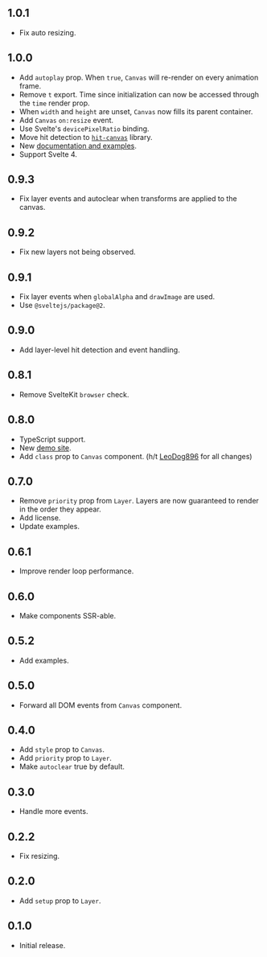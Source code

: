 ## 1.0.1

- Fix auto resizing.

## 1.0.0

- Add `autoplay` prop. When `true`, `Canvas` will re-render on every animation frame.
- Remove `t` export. Time since initialization can now be accessed through the `time` render prop.
- When `width` and `height` are unset, `Canvas` now fills its parent container.
- Add `Canvas` `on:resize` event.
- Use Svelte's `devicePixelRatio` binding.
- Move hit detection to [`hit-canvas`](https://npmjs.com/package/hit-canvas) library.
- New [documentation and examples](https://dnass.github.io/svelte-canvas).
- Support Svelte 4.

## 0.9.3

- Fix layer events and autoclear when transforms are applied to the canvas.

## 0.9.2

- Fix new layers not being observed.

## 0.9.1

- Fix layer events when `globalAlpha` and `drawImage` are used.
- Use `@sveltejs/package@2`.

## 0.9.0

- Add layer-level hit detection and event handling.

## 0.8.1

- Remove SvelteKit `browser` check.

## 0.8.0

- TypeScript support.
- New [demo site](https://dnass.github.io/svelte-canvas/).
- Add `class` prop to `Canvas` component. (h/t [LeoDog896](https://github.com/LeoDog896) for all changes)

## 0.7.0

- Remove `priority` prop from `Layer`. Layers are now guaranteed to render in the order they appear.
- Add license.
- Update examples.

## 0.6.1

- Improve render loop performance.

## 0.6.0

- Make components SSR-able.

## 0.5.2

- Add examples.

## 0.5.0

- Forward all DOM events from `Canvas` component.

## 0.4.0

- Add `style` prop to `Canvas`.
- Add `priority` prop to `Layer`.
- Make `autoclear` true by default.

## 0.3.0

- Handle more events.

## 0.2.2

- Fix resizing.

## 0.2.0

- Add `setup` prop to `Layer`.

## 0.1.0

- Initial release.
